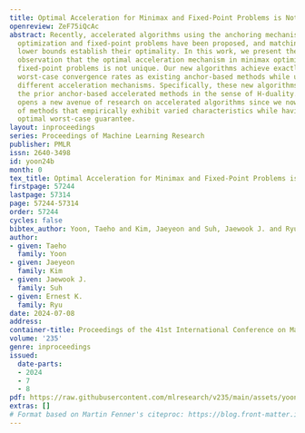 ```yaml
---
title: Optimal Acceleration for Minimax and Fixed-Point Problems is Not Unique
openreview: ZeF75iQcAc
abstract: Recently, accelerated algorithms using the anchoring mechanism for minimax
  optimization and fixed-point problems have been proposed, and matching complexity
  lower bounds establish their optimality. In this work, we present the surprising
  observation that the optimal acceleration mechanism in minimax optimization and
  fixed-point problems is not unique. Our new algorithms achieve exactly the same
  worst-case convergence rates as existing anchor-based methods while using materially
  different acceleration mechanisms. Specifically, these new algorithms are dual to
  the prior anchor-based accelerated methods in the sense of H-duality. This finding
  opens a new avenue of research on accelerated algorithms since we now have a family
  of methods that empirically exhibit varied characteristics while having the same
  optimal worst-case guarantee.
layout: inproceedings
series: Proceedings of Machine Learning Research
publisher: PMLR
issn: 2640-3498
id: yoon24b
month: 0
tex_title: Optimal Acceleration for Minimax and Fixed-Point Problems is Not Unique
firstpage: 57244
lastpage: 57314
page: 57244-57314
order: 57244
cycles: false
bibtex_author: Yoon, Taeho and Kim, Jaeyeon and Suh, Jaewook J. and Ryu, Ernest K.
author:
- given: Taeho
  family: Yoon
- given: Jaeyeon
  family: Kim
- given: Jaewook J.
  family: Suh
- given: Ernest K.
  family: Ryu
date: 2024-07-08
address:
container-title: Proceedings of the 41st International Conference on Machine Learning
volume: '235'
genre: inproceedings
issued:
  date-parts:
  - 2024
  - 7
  - 8
pdf: https://raw.githubusercontent.com/mlresearch/v235/main/assets/yoon24b/yoon24b.pdf
extras: []
# Format based on Martin Fenner's citeproc: https://blog.front-matter.io/posts/citeproc-yaml-for-bibliographies/
---
```

